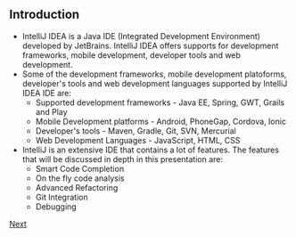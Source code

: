 ## Introduction
* IntelliJ IDEA is a Java IDE (Integrated Development Environment) developed by JetBrains. IntelliJ IDEA offers supports for development frameworks, mobile development, developer tools and web development.
* Some of the development frameworks, mobile development platoforms, developer's tools and web development languages supported by IntelliJ IDEA IDE are:
    * Supported development frameworks - Java EE, Spring, GWT, Grails and Play
    * Mobile Development platforms - Android, PhoneGap, Cordova, Ionic
    * Developer's tools - Maven, Gradle, Git, SVN, Mercurial
    * Web Development Languages - JavaScript, HTML, CSS
* IntelliJ is an extensive IDE that contains a lot of features. The features that will be discussed in depth in this presentation are:
    * Smart Code Completion
    * On the fly code analysis
    * Advanced Refactoring
    * Git Integration
    * Debugging
    
[Next](/Slide2_SmartCodeCompletion.md)
